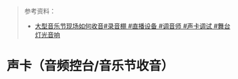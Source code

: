> 参考资料：
>
> - [大型音乐节现场如何收音#录音棚 #直播设备 #调音师 #声卡调试 #舞台灯光音响](https://www.bilibili.com/video/BV1gY4y1S7uS/?spm_id_from=333.337.search-card.all.click&vd_source=b736aa3d7f0fdf47b59ea3021dc810ab)

# 声卡（音频控台/音乐节收音）

